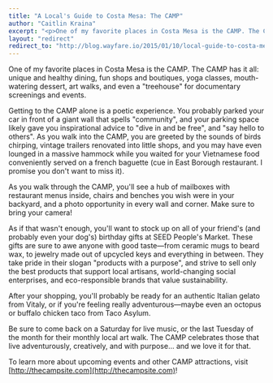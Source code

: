 ```yaml
---
title: "A Local's Guide to Costa Mesa: The CAMP"
author: "Caitlin Kraina"
excerpt: "<p>One of my favorite places in Costa Mesa is the CAMP. The CAMP has it all: unique and healthy dining, fun shops and boutiques, yoga classes, mouth-watering dessert, art walks, and even a \"treehouse\" for documentary screenings and events.</p><p>Getting to the CAMP alone is a poetic experience. You probably parked your car in front of a giant wall that spells \"community\", and your parking space likely gave you inspirational advice to \"dive in and be free\", and \"say hello to others\".</p>"
layout: "redirect"
redirect_to: "http://blog.wayfare.io/2015/01/10/local-guide-to-costa-mesa-the-camp/"
---
```


One of my favorite places in Costa Mesa is the CAMP. The CAMP has it all: unique and healthy dining, fun shops and boutiques, yoga classes, mouth-watering dessert, art walks, and even a "treehouse" for documentary screenings and events.

Getting to the CAMP alone is a poetic experience. You probably parked your car in front of a giant wall that spells "community", and your parking space likely gave you inspirational advice to "dive in and be free", and "say hello to others". As you walk into the CAMP, you are greeted by the sounds of birds chirping, vintage trailers renovated into little shops, and you may have even lounged in a massive hammock while you waited for your Vietnamese food conveniently served on a french baguette (cue in East Borough restaurant. I promise you don't want to miss it).

As you walk through the CAMP, you'll see a hub of mailboxes with restaurant menus inside, chairs and benches you wish were in your backyard, and a photo opportunity in every wall and corner. Make sure to bring your camera!

As if that wasn't enough, you'll want to stock up on all of your friend's (and probably even your dog's) birthday gifts at SEED People's Market. These gifts are sure to awe anyone with good taste&mdash;from ceramic mugs to beard wax, to jewelry made out of upcycled keys and everything in between. They take pride in their slogan "products with a purpose", and strive to sell only the best products that support local artisans, world-changing social enterprises, and eco-responsible brands that value sustainability.

After your shopping, you'll probably be ready for an authentic Italian gelato from Vitaly, or if you're feeling really adventurous&mdash;maybe even an octopus or buffalo chicken taco from Taco Asylum.

Be sure to come back on a Saturday for live music, or the last Tuesday of the month for their monthly local art walk. The CAMP celebrates those that live adventurously, creatively, and with purpose... and we love it for that.

To learn more about upcoming events and other CAMP attractions, visit [http://thecampsite.com](http://thecampsite.com)!

<div class="fotorama fotorama-wayfare" data-width="100%" data-maxheight="500" data-nav="thumbs" data-allowfullscreen="true" data-fit="cover" data-loop="true" data-keyboard="true" data-navposition="top">
  <a href="{{ 'posts/2015-01-10-local-guide-to-costa-mesa--the-camp/the-camp-wiley-architects.jpg' | asset_path }}" data-caption="Photo by Wiley Architects"></a>
  <a href="{{ 'posts/2015-01-10-local-guide-to-costa-mesa--the-camp/the-camp-an-tyrrell.jpg' | asset_path }}" data-caption="Photo by An Tyrrell"></a>
  <a href="{{ 'posts/2015-01-10-local-guide-to-costa-mesa--the-camp/the-camp-lovingly-simple.jpg' | asset_path }}" data-caption="Photo by Lovingly Simple"></a>
  <a href="{{ 'posts/2015-01-10-local-guide-to-costa-mesa--the-camp/the-camp-lovingly-simple-2.jpg' | asset_path }}" data-caption="Photo by Lovingly Simple"></a>
</div>
